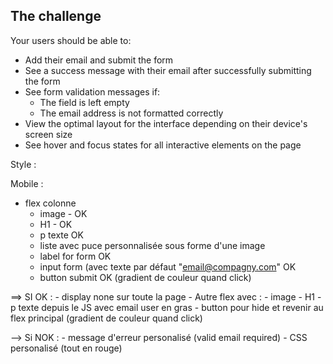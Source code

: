 
## The challenge


Your users should be able to:

- Add their email and submit the form
- See a success message with their email after successfully submitting the form
- See form validation messages if:
  - The field is left empty
  - The email address is not formatted correctly
- View the optimal layout for the interface depending on their device's screen size
- See hover and focus states for all interactive elements on the page


Style :

Mobile :

- flex colonne
	- image - OK
	- H1 - OK
	- p texte OK
	- liste avec puce personnalisée sous forme d'une image
	- label for form OK
	- input form (avec texte par défaut "email@compagny.com" OK
	- button submit OK (gradient de couleur quand click)

==> SI OK :
	- display none sur toute la page
	- Autre flex avec :
		- image
		- H1
		- p texte depuis le JS avec email user en gras
		- button pour hide et revenir au flex principal (gradient de couleur quand click)

--> Si NOK :
	- message d'erreur personalisé (valid email required)
	- CSS personalisé (tout en rouge)


